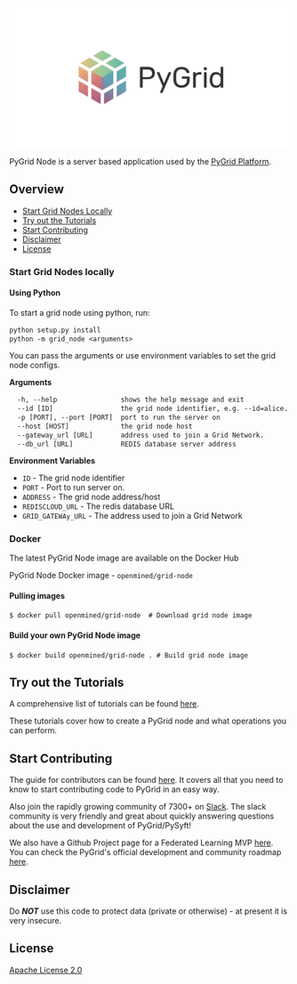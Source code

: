 ![PyGrid logo](https://raw.githubusercontent.com/OpenMined/design-assets/master/logos/PyGrid/horizontal-primary-trans.png)


PyGrid Node is a server based application used by the [PyGrid Platform](https://github.com/OpenMined/PyGrid/).


## Overview
- [Start Grid Nodes Locally](#start-grid-nodes-locally)
- [Try out the Tutorials](#try-out-the-tutorials)
- [Start Contributing](#start-contributing)
- [Disclaimer](#disclaimer)
- [License](#license)


### Start Grid Nodes locally


#### Using Python
To start a grid node using python, run:
```
python setup.py install
python -m grid_node <arguments>
```
You can pass the arguments or use environment variables to set the grid node configs.  

**Arguments**
```
  -h, --help                shows the help message and exit
  --id [ID]                 the grid node identifier, e.g. --id=alice.
  -p [PORT], --port [PORT]  port to run the server on
  --host [HOST]             the grid node host
  --gateway_url [URL]       address used to join a Grid Network.
  --db_url [URL]            REDIS database server address
```

**Environment Variables**
- `ID` - The grid node identifier
- `PORT` -  Port to run server on.
- `ADDRESS` - The grid node address/host
- `REDISCLOUD_URL` - The redis database URL
- `GRID_GATEWAy_URL` - The address used to join a Grid Network

### Docker

The latest PyGrid Node image are available on the Docker Hub  

PyGrid Node Docker image - `openmined/grid-node`

#### Pulling images
```
$ docker pull openmined/grid-node  # Download grid node image
```

#### Build your own PyGrid Node image
```
$ docker build openmined/grid-node . # Build grid node image
```

## Try out the Tutorials
A comprehensive list of tutorials can be found [here](https://github.com/OpenMined/PySyft/tree/master/examples/tutorials/grid).

These tutorials cover how to create a PyGrid node and what operations you can perform.

## Start Contributing
The guide for contributors can be found [here](https://github.com/OpenMined/PyGrid/tree/dev/CONTRIBUTING.md). It covers all that you need to know to start contributing code to PyGrid in an easy way.

Also join the rapidly growing community of 7300+ on [Slack](http://slack.openmined.org). The slack community is very friendly and great about quickly answering questions about the use and development of PyGrid/PySyft!

We also have a Github Project page for a Federated Learning MVP [here](https://github.com/orgs/OpenMined/projects/13).  
You can check the PyGrid's official development and community roadmap [here](https://github.com/OpenMined/Roadmap/tree/master/pygrid_team).


## Disclaimer
Do ***NOT*** use this code to protect data (private or otherwise) - at present it is very insecure.

## License

[Apache License 2.0](https://github.com/OpenMined/PyGrid/blob/dev/LICENSE)
